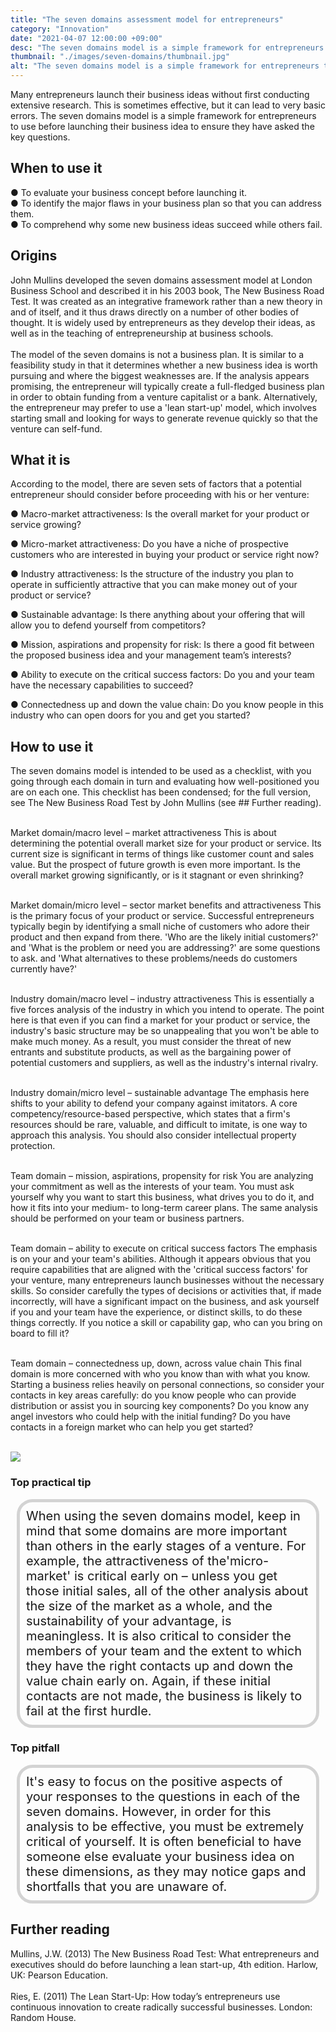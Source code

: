 ```yaml
---
title: "The seven domains assessment model for entrepreneurs"
category: "Innovation"
date: "2021-04-07 12:00:00 +09:00"
desc: "The seven domains model is a simple framework for entrepreneurs to use to make sure they have asked the key questions about their business idea before launching it"
thumbnail: "./images/seven-domains/thumbnail.jpg"
alt: "The seven domains model is a simple framework for entrepreneurs to use to make sure they have asked the key questions about their business idea before launching it."
---
```


Many entrepreneurs launch their business ideas without first conducting extensive research. This is sometimes effective, but it can lead to very basic errors. The seven domains model is a simple framework for entrepreneurs to use before launching their business idea to ensure they have asked the key questions. <br>

## When to use it

● To evaluate your business concept before launching it. <br>
● To identify the major flaws in your business plan so that you can address them. <br>
● To comprehend why some new business ideas succeed while others fail. <br>

## Origins
John Mullins developed the seven domains assessment model at London Business School and described it in his 2003 book, The New Business Road Test. It was created as an integrative framework rather than a new theory in and of itself, and it thus draws directly on a number of other bodies of thought. It is widely used by entrepreneurs as they develop their ideas, as well as in the teaching of entrepreneurship at business schools. <br><br>
The model of the seven domains is not a business plan. It is similar to a feasibility study in that it determines whether a new business idea is worth pursuing and where the biggest weaknesses are. If the analysis appears promising, the entrepreneur will typically create a full-fledged business plan in order to obtain funding from a venture capitalist or a bank. Alternatively, the entrepreneur may prefer to use a 'lean start-up' model, which involves starting small and looking for ways to generate revenue quickly so that the venture can self-fund. <br>

## What it is
According to the model, there are seven sets of factors that a potential entrepreneur should consider before proceeding with his or her venture:

● Macro-market attractiveness: Is the overall market for your product or service growing?

● Micro-market attractiveness: Do you have a niche of prospective customers who are interested in buying your product or service right now?

● Industry attractiveness: Is the structure of the industry you plan to operate in sufficiently attractive that you can make money out of your product or service?

● Sustainable advantage: Is there anything about your offering that will allow you to defend yourself from competitors?

● Mission, aspirations and propensity for risk: Is there a good fit between the proposed business idea and your management team’s interests?

● Ability to execute on the critical success factors: Do you and your team have the necessary capabilities to succeed?

● Connectedness up and down the value chain: Do you know people in this industry who can open doors for you and get you started?

## How to use it
The seven domains model is intended to be used as a checklist, with you going through each domain in turn and evaluating how well-positioned you are on each one. This checklist has been condensed; for the full version, see The New Business Road Test by John Mullins (see ## Further reading). <br><br>

Market domain/macro level – market attractiveness
This is about determining the potential overall market size for your product or service. Its current size is significant in terms of things like customer count and sales value. But the prospect of future growth is even more important. Is the overall market growing significantly, or is it stagnant or even shrinking?<br><br>

Market domain/micro level – sector market benefits and attractiveness
This is the primary focus of your product or service. Successful entrepreneurs typically begin by identifying a small niche of customers who adore their product and then expand from there. 'Who are the likely initial customers?' and 'What is the problem or need you are addressing?' are some questions to ask. and 'What alternatives to these problems/needs do customers currently have?' <br><br>

Industry domain/macro level – industry attractiveness
This is essentially a five forces analysis of the industry in which you intend to operate. The point here is that even if you can find a market for your product or service, the industry's basic structure may be so unappealing that you won't be able to make much money. As a result, you must consider the threat of new entrants and substitute products, as well as the bargaining power of potential customers and suppliers, as well as the industry's internal rivalry. <br><br>

Industry domain/micro level – sustainable advantage
The emphasis here shifts to your ability to defend your company against imitators. A core competency/resource-based perspective, which states that a firm's resources should be rare, valuable, and difficult to imitate, is one way to approach this analysis. You should also consider intellectual property protection. <br><br>

Team domain – mission, aspirations, propensity for risk
You are analyzing your commitment as well as the interests of your team. You must ask yourself why you want to start this business, what drives you to do it, and how it fits into your medium- to long-term career plans. The same analysis should be performed on your team or business partners. <br><br>

Team domain – ability to execute on critical success factors
The emphasis is on your and your team's abilities. Although it appears obvious that you require capabilities that are aligned with the 'critical success factors' for your venture, many entrepreneurs launch businesses without the necessary skills. So consider carefully the types of decisions or activities that, if made incorrectly, will have a significant impact on the business, and ask yourself if you and your team have the experience, or distinct skills, to do these things correctly. If you notice a skill or capability gap, who can you bring on board to fill it?<br><br>


Team domain – connectedness up, down, across value chain
This final domain is more concerned with who you know than with what you know. Starting a business relies heavily on personal connections, so consider your contacts in key areas carefully: do you know people who can provide distribution or assist you in sourcing key components? Do you know any angel investors who could help with the initial funding? Do you have contacts in a foreign market who can help you get started?<br><br>

![](./images/seven-domains/seven-domains.png)


### Top practical tip
<div style="background:transparent;
            border-radius: 25px; 
            font-size: 20px; 
            padding: 10px; 
            border: 5px solid lightgray; 
            margin: 10px;">When using the seven domains model, keep in mind that some domains are more important than others in the early stages of a venture. For example, the attractiveness of the'micro-market' is critical early on – unless you get those initial sales, all of the other analysis about the size of the market as a whole, and the sustainability of your advantage, is meaningless. It is also critical to consider the members of your team and the extent to which they have the right contacts up and down the value chain early on. Again, if these initial contacts are not made, the business is likely to fail at the first hurdle.<br></div>
            
### Top pitfall
<div style="background:transparent;
            border-radius: 25px; 
            font-size: 20px; 
            padding: 10px; 
            border: 5px solid lightgray; 
            margin: 10px;">
It's easy to focus on the positive aspects of your responses to the questions in each of the seven domains. However, in order for this analysis to be effective, you must be extremely critical of yourself. It is often beneficial to have someone else evaluate your business idea on these dimensions, as they may notice gaps and shortfalls that you are unaware of. <br></div>

## Further reading
Mullins, J.W. (2013) The New Business Road Test: What entrepreneurs and executives should do before launching a lean start-up, 4th edition. Harlow, UK: Pearson Education.<br><br>
Ries, E. (2011) The Lean Start-Up: How today’s entrepreneurs use continuous innovation to create radically successful businesses. London: Random House.<br><br>
